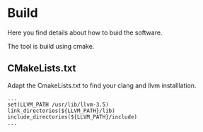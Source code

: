 # Build
Here you find details about how to buid the software.

The tool is build using cmake.
## CMakeLists.txt
Adapt the CmakeLists.txt to find your clang and llvm installlation.
```
...
set(LLVM_PATH /usr/lib/llvm-3.5)
link_directories(${LLVM_PATH}/lib)
include_directories(${LLVM_PATH}/include)
...
```
